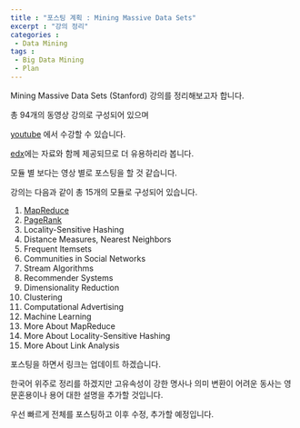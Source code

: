 ```yaml
---
title : "포스팅 계획 : Mining Massive Data Sets"
excerpt : "강의 정리"
categories :	
 - Data Mining
tags :
 - Big Data Mining
 - Plan
---
```


 

Mining Massive Data Sets (Stanford) 강의를 정리해보고자 합니다.

총 94개의 동영상 강의로 구성되어 있으며

[youtube](https://www.youtube.com/playlist?list=PLLssT5z_DsK9JDLcT8T62VtzwyW9LNepV&app=desktop) 에서 수강할 수 있습니다.

[edx](https://courses.edx.org/courses/course-v1:StanfordOnline+CSX0002+1T2020/course/#block-v1:StanfordOnline+CSX0002+1T2020+type@chapter+block@d51281f1b0044cb68613ebd5b7e6e4ec)에는 자료와 함께 제공되므로 더 유용하리라 봅니다.

모듈 별 보다는 영상 별로 포스팅을 할 것 같습니다. 



강의는 다음과 같이 총 15개의 모듈로 구성되어 있습니다.

1. [MapReduce](https://jisung0920.github.io/categories/#mapreduce)
2. [PageRank](https://jisung0920.github.io/categories/#pagerank)
3. Locality-Sensitive Hashing
4. Distance Measures, Nearest Neighbors
5. Frequent Itemsets
6. Communities in Social Networks
7. Stream Algorithms
8. Recommender Systems
9. Dimensionality Reduction
10. Clustering
11. Computational Advertising
12. Machine Learning
13. More About MapReduce
14. More About Locality-Sensitive Hashing
15. More About Link Analysis 



포스팅을 하면서 링크는 업데이트 하겠습니다.



한국어 위주로 정리를 하겠지만 
고유속성이 강한 명사나 의미 변환이 어려운 동사는 
영문혼용이나 용어 대한 설명을 추가할 것입니다. 



우선 빠르게 전체를 포스팅하고 이후 수정, 추가할 예정입니다. 

